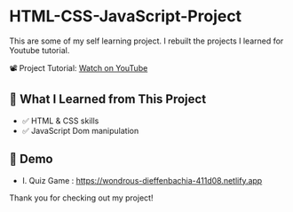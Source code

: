 # HTML-CSS-JavaScript-Project

This are some of my self learning project. I rebuilt the projects I learned for Youtube tutorial. 

📽️ Project Tutorial: [Watch on YouTube](https://www.youtube.com/watch?v=kAiX0itnonM&list=PLaF2shBLTsn-8T0feufGHiJnfwuZmAjX8&index=6&t=0s)


## 📘 What I Learned from This Project

- ✅ HTML & CSS skills
- ✅ JavaScript Dom manipulation

## 📘 Demo

- I. Quiz Game : https://wondrous-dieffenbachia-411d08.netlify.app

Thank you for checking out my project!

